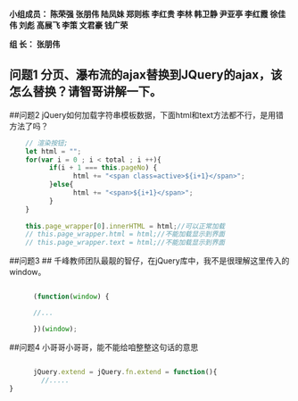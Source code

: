 

**小组成员： 陈荣强 张朋伟 陆凤妹  郑则栋 李红贵 李林 韩卫静 尹亚亭 李红霞  徐佳伟  刘彪  高展飞 李策  文君豪 钱广荣**

**组       长： 张朋伟**


## 问题1  分页、瀑布流的ajax替换到JQuery的ajax，该怎么替换？请智哥讲解一下。


##问题2 jQuery如何加载字符串模板数据，下面html和text方法都不行，是用错方法了吗？
```javascript
    // 渲染按钮;
    let html = "";
    for(var i = 0 ; i < total ; i ++){
          if(i + 1 === this.pageNo) {
                html += "<span class=active>${i+1}</span>";
          }else{
                html += "<span>${i+1}</span>";
          }
    }
    
    this.page_wrapper[0].innerHTML = html;//可以正常加载
    // this.page_wrapper.html = html;//不能加载显示到界面
    // this.page_wrapper.text = html;//不能加载显示到界面
```

##问题3  ## 千峰教师团队最靓的智仔，在jQuery库中，我不是很理解这里传入的window。
```javascript

      (function(window) {

      //...

      })(window);

```

##问题4  小哥哥小哥哥，能不能给咱整整这句话的意思
```javascript

      jQuery.extend = jQuery.fn.extend = function(){
        //.....
}
 


```

